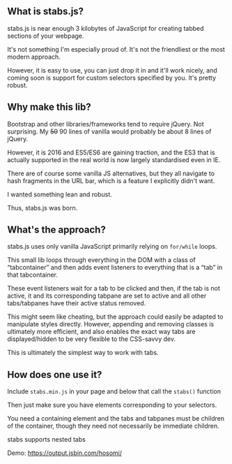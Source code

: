 <h2>What is stabs.js?</h2>
<p>stabs.js is near enough 3 kilobytes of JavaScript for creating tabbed sections of your webpage.</p>
<p>It's not something I'm especially proud of. It's not the friendliest or the most modern approach.</p>
<p>However, it is easy to use, you can just drop it in and it'll work nicely, and coming soon is support for custom selectors specified by you. It's pretty robust.</p>
<h2>Why make this lib?</h2>
<p>Bootstrap and other libraries/frameworks tend to require jQuery. Not surprising. My <s>50</s> 90 lines of vanilla would probably be about 8 lines of jQuery.</p>
<p>However, it is 2016 and ES5/ES6 are gaining traction, and the ES3 that is actually supported in the real world is now largely standardised even in IE.</p>
<p>There are of course some vanilla JS alternatives, but they all navigate to hash fragments in the URL bar, which is a feature I explicitly didn't want.</p>
<p>I wanted something lean and robust.</p>
<p>Thus, stabs.js was born.</p>
<h2>What's the approach?</h2>
<p>stabs.js uses only vanilla JavaScript primarily relying on <code>for/while</code> loops.</p>
<p>This small lib loops through everything in the DOM with a class of &ldquo;tabcontainer&rdquo; and then adds event listeners to everything that is a &ldquo;tab&rdquo; in that tabcontainer.</p>
<p>These event listeners wait for a tab to be clicked and then, if the tab is not active, it and its corresponding tabpane are set to active and all other tabs/tabpanes have their active status removed.</p>
<p>This might seem like cheating, but the approach could easily be adapted to manipulate styles directly. However, appending and removing classes is ultimately more efficient, and also enables the exact way tabs are displayed/hidden to be very flexible to the CSS-savvy dev.</p>
<p>This is ultimately the simplest way to work with tabs.</p>
<h2>How does one use it?</h2>
<p>Include <code>stabs.min.js</code> in your page and below that call the <code>stabs()</code> function</p>
<p>Then just make sure you have elements corresponding to your selectors.</p>
<p>You need a containing element and the tabs and tabpanes must be children of the container, though they need not necessarily be immediate children.</p>
<p>stabs supports nested tabs</p>

Demo: https://output.jsbin.com/hosomi/
